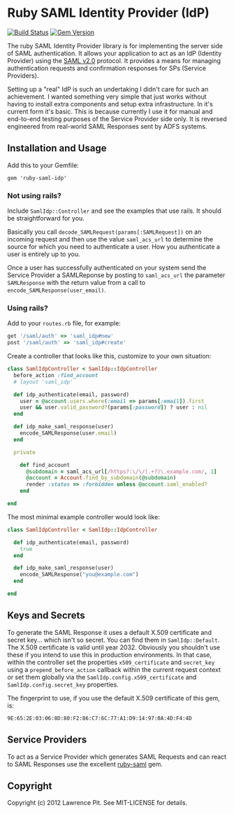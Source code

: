 # Ruby SAML Identity Provider (IdP)

[![Build Status](https://secure.travis-ci.org/lawrencepit/ruby-saml-idp.png)](http://travis-ci.org/lawrencepit/ruby-saml-idp?branch=master)
[![Gem Version](https://fury-badge.herokuapp.com/rb/ruby-saml-idp.png)](http://badge.fury.io/rb/ruby-saml-idp)

The ruby SAML Identity Provider library is for implementing the server side of SAML authentication. It allows your application to act as an IdP (Identity Provider) using the [SAML v2.0](http://en.wikipedia.org/wiki/Security_Assertion_Markup_Language) protocol. It provides a means for managing authentication requests and confirmation responses for SPs (Service Providers).

Setting up a "real" IdP is such an undertaking I didn't care for such an achievement. I wanted something very simple that just works without having to install extra components and setup extra infrastructure. In it's current form it's basic. This is because currently I use it for manual and end-to-end testing purposes of the Service Provider side only. It is reversed engineered from real-world SAML Responses sent by ADFS systems.


Installation and Usage
----------------------

Add this to your Gemfile:

    gem 'ruby-saml-idp'

### Not using rails?

Include `SamlIdp::Controller` and see the examples that use rails. It should be straightforward for you.

Basically you call `decode_SAMLRequest(params[:SAMLRequest])` on an incoming request and then use the value `saml_acs_url` to determine the source for which you need to authenticate a user. How you authenticate a user is entirely up to you.

Once a user has successfully authenticated on your system send the Service Provider a SAMLReponse by posting to `saml_acs_url` the parameter `SAMLResponse` with the return value from a call to `encode_SAMLResponse(user_email)`.

### Using rails?

Add to your `routes.rb` file, for example:

``` ruby
get '/saml/auth' => 'saml_idp#new'
post '/saml/auth' => 'saml_idp#create'
```

Create a controller that looks like this, customize to your own situation:

``` ruby
class SamlIdpController < SamlIdp::IdpController
  before_action :find_account
  # layout 'saml_idp'

  def idp_authenticate(email, password)
    user = @account.users.where(:email => params[:email]).first
    user && user.valid_password?(params[:password]) ? user : nil
  end

  def idp_make_saml_response(user)
    encode_SAMLResponse(user.email)
  end

  private

    def find_account
      @subdomain = saml_acs_url[/https?:\/\/(.+?)\.example.com/, 1]
      @account = Account.find_by_subdomain(@subdomain)
      render :status => :forbidden unless @account.saml_enabled?
    end

end
```

The most minimal example controller would look like:

``` ruby
class SamlIdpController < SamlIdp::IdpController

  def idp_authenticate(email, password)
    true
  end

  def idp_make_saml_response(user)
    encode_SAMLResponse("you@example.com")
  end

end
```

Keys and Secrets
----------------

To generate the SAML Response it uses a default X.509 certificate and secret key... which isn't so secret. You can find them in `SamlIdp::Default`. The X.509 certificate is valid until year 2032. Obviously you shouldn't use these if you intend to use this in production environments. In that case, within the controller set the properties `x509_certificate` and `secret_key` using a `prepend_before_action` callback within the current request context or set them globally via the `SamlIdp.config.x509_certificate` and `SamlIdp.config.secret_key` properties.

The fingerprint to use, if you use the default X.509 certificate of this gem, is:

```
9E:65:2E:03:06:8D:80:F2:86:C7:6C:77:A1:D9:14:97:0A:4D:F4:4D
```


Service Providers
-----------------

To act as a Service Provider which generates SAML Requests and can react to SAML Responses use the excellent [ruby-saml](https://github.com/onelogin/ruby-saml) gem.


Copyright
-----------

Copyright (c) 2012 Lawrence Pit. See MIT-LICENSE for details.
